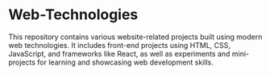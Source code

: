 # Web-Technologies
This repository contains various website-related projects built using modern web technologies. It includes front-end projects using HTML, CSS, JavaScript, and frameworks like React, as well as experiments and mini-projects for learning and showcasing web development skills.
